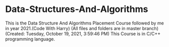 # Data-Structures-And-Algorithms
This is the Data Structure And Algorithms Placement Course  followed by me in year 2021.(Code With Harry) (All files and folders are in master branch) (Created: Tuesday, ‎October ‎19, ‎2021, ‏‎3:59:46 PM)
This Course is in C/C++ programming language.
